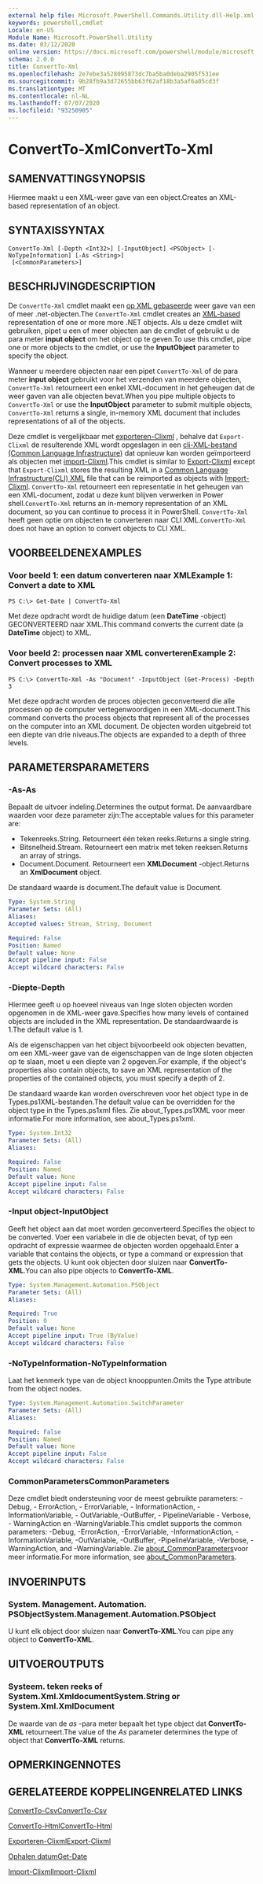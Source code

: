 ```yaml
---
external help file: Microsoft.PowerShell.Commands.Utility.dll-Help.xml
keywords: powershell,cmdlet
Locale: en-US
Module Name: Microsoft.PowerShell.Utility
ms.date: 03/12/2020
online version: https://docs.microsoft.com/powershell/module/microsoft.powershell.utility/convertto-xml?view=powershell-7.1&WT.mc_id=ps-gethelp
schema: 2.0.0
title: ConvertTo-Xml
ms.openlocfilehash: 2e7ebe3a528095873dc7ba5ba0deba2905f531ee
ms.sourcegitcommit: 9b28fb9a3d72655bb63f62af18b3a5af6a05cd3f
ms.translationtype: MT
ms.contentlocale: nl-NL
ms.lasthandoff: 07/07/2020
ms.locfileid: "93250905"
---
```

# <span data-ttu-id="f99f9-103">ConvertTo-Xml</span><span class="sxs-lookup"><span data-stu-id="f99f9-103">ConvertTo-Xml</span></span>

## <span data-ttu-id="f99f9-104">SAMENVATTING</span><span class="sxs-lookup"><span data-stu-id="f99f9-104">SYNOPSIS</span></span>
<span data-ttu-id="f99f9-105">Hiermee maakt u een XML-weer gave van een object.</span><span class="sxs-lookup"><span data-stu-id="f99f9-105">Creates an XML-based representation of an object.</span></span>

## <span data-ttu-id="f99f9-106">SYNTAXIS</span><span class="sxs-lookup"><span data-stu-id="f99f9-106">SYNTAX</span></span>

```
ConvertTo-Xml [-Depth <Int32>] [-InputObject] <PSObject> [-NoTypeInformation] [-As <String>]
 [<CommonParameters>]
```

## <span data-ttu-id="f99f9-107">BESCHRIJVING</span><span class="sxs-lookup"><span data-stu-id="f99f9-107">DESCRIPTION</span></span>

<span data-ttu-id="f99f9-108">De `ConvertTo-Xml` cmdlet maakt een [op XML gebaseerde](/dotnet/api/system.xml.xmldocument) weer gave van een of meer .net-objecten.</span><span class="sxs-lookup"><span data-stu-id="f99f9-108">The `ConvertTo-Xml` cmdlet creates an [XML-based](/dotnet/api/system.xml.xmldocument) representation of one or more more .NET objects.</span></span> <span data-ttu-id="f99f9-109">Als u deze cmdlet wilt gebruiken, pipet u een of meer objecten aan de cmdlet of gebruikt u de para meter **input object** om het object op te geven.</span><span class="sxs-lookup"><span data-stu-id="f99f9-109">To use this cmdlet, pipe one or more objects to the cmdlet, or use the **InputObject** parameter to specify the object.</span></span>

<span data-ttu-id="f99f9-110">Wanneer u meerdere objecten naar een pipet `ConvertTo-Xml` of de para meter **input object** gebruikt voor het verzenden van meerdere objecten, `ConvertTo-Xml` retourneert een enkel XML-document in het geheugen dat de weer gaven van alle objecten bevat.</span><span class="sxs-lookup"><span data-stu-id="f99f9-110">When you pipe multiple objects to `ConvertTo-Xml` or use the **InputObject** parameter to submit multiple objects, `ConvertTo-Xml` returns a single, in-memory XML document that includes representations of all of the objects.</span></span>

<span data-ttu-id="f99f9-111">Deze cmdlet is vergelijkbaar met [exporteren-Clixml](./Export-Clixml.md) , behalve dat `Export-Clixml` de resulterende XML wordt opgeslagen in een [cli-XML-bestand (Common Language Infrastructure)](https://www.ecma-international.org/publications/standards/Ecma-335.htm) dat opnieuw kan worden geïmporteerd als objecten met [import-Clixml](./Import-Clixml.md).</span><span class="sxs-lookup"><span data-stu-id="f99f9-111">This cmdlet is similar to [Export-Clixml](./Export-Clixml.md) except that `Export-Clixml` stores the resulting XML in a [Common Language Infrastructure(CLI) XML](https://www.ecma-international.org/publications/standards/Ecma-335.htm) file that can be reimported as objects with [Import-Clixml](./Import-Clixml.md).</span></span> <span data-ttu-id="f99f9-112">`ConvertTo-Xml` retourneert een representatie in het geheugen van een XML-document, zodat u deze kunt blijven verwerken in Power shell.</span><span class="sxs-lookup"><span data-stu-id="f99f9-112">`ConvertTo-Xml` returns an in-memory representation of an XML document, so you can continue to process it in PowerShell.</span></span> <span data-ttu-id="f99f9-113">`ConvertTo-Xml` heeft geen optie om objecten te converteren naar CLI XML.</span><span class="sxs-lookup"><span data-stu-id="f99f9-113">`ConvertTo-Xml` does not have an option to convert objects to CLI XML.</span></span>

## <span data-ttu-id="f99f9-114">VOORBEELDEN</span><span class="sxs-lookup"><span data-stu-id="f99f9-114">EXAMPLES</span></span>

### <span data-ttu-id="f99f9-115">Voor beeld 1: een datum converteren naar XML</span><span class="sxs-lookup"><span data-stu-id="f99f9-115">Example 1: Convert a date to XML</span></span>

```
PS C:\> Get-Date | ConvertTo-Xml
```

<span data-ttu-id="f99f9-116">Met deze opdracht wordt de huidige datum (een **DateTime** -object) GECONVERTEERD naar XML.</span><span class="sxs-lookup"><span data-stu-id="f99f9-116">This command converts the current date (a **DateTime** object) to XML.</span></span>

### <span data-ttu-id="f99f9-117">Voor beeld 2: processen naar XML converteren</span><span class="sxs-lookup"><span data-stu-id="f99f9-117">Example 2: Convert processes to XML</span></span>

```
PS C:\> ConvertTo-Xml -As "Document" -InputObject (Get-Process) -Depth 3
```

<span data-ttu-id="f99f9-118">Met deze opdracht worden de proces objecten geconverteerd die alle processen op de computer vertegenwoordigen in een XML-document.</span><span class="sxs-lookup"><span data-stu-id="f99f9-118">This command converts the process objects that represent all of the processes on the computer into an XML document.</span></span> <span data-ttu-id="f99f9-119">De objecten worden uitgebreid tot een diepte van drie niveaus.</span><span class="sxs-lookup"><span data-stu-id="f99f9-119">The objects are expanded to a depth of three levels.</span></span>

## <span data-ttu-id="f99f9-120">PARAMETERS</span><span class="sxs-lookup"><span data-stu-id="f99f9-120">PARAMETERS</span></span>

### <span data-ttu-id="f99f9-121">-As</span><span class="sxs-lookup"><span data-stu-id="f99f9-121">-As</span></span>

<span data-ttu-id="f99f9-122">Bepaalt de uitvoer indeling.</span><span class="sxs-lookup"><span data-stu-id="f99f9-122">Determines the output format.</span></span>
<span data-ttu-id="f99f9-123">De aanvaardbare waarden voor deze parameter zijn:</span><span class="sxs-lookup"><span data-stu-id="f99f9-123">The acceptable values for this parameter are:</span></span>

- <span data-ttu-id="f99f9-124">Tekenreeks.</span><span class="sxs-lookup"><span data-stu-id="f99f9-124">String.</span></span>
<span data-ttu-id="f99f9-125">Retourneert één teken reeks.</span><span class="sxs-lookup"><span data-stu-id="f99f9-125">Returns a single string.</span></span>
- <span data-ttu-id="f99f9-126">Bitsnelheid.</span><span class="sxs-lookup"><span data-stu-id="f99f9-126">Stream.</span></span>
<span data-ttu-id="f99f9-127">Retourneert een matrix met teken reeksen.</span><span class="sxs-lookup"><span data-stu-id="f99f9-127">Returns an array of strings.</span></span>
- <span data-ttu-id="f99f9-128">Document.</span><span class="sxs-lookup"><span data-stu-id="f99f9-128">Document.</span></span>
<span data-ttu-id="f99f9-129">Retourneert een **XMLDocument** -object.</span><span class="sxs-lookup"><span data-stu-id="f99f9-129">Returns an **XmlDocument** object.</span></span>

<span data-ttu-id="f99f9-130">De standaard waarde is document.</span><span class="sxs-lookup"><span data-stu-id="f99f9-130">The default value is Document.</span></span>

```yaml
Type: System.String
Parameter Sets: (All)
Aliases:
Accepted values: Stream, String, Document

Required: False
Position: Named
Default value: None
Accept pipeline input: False
Accept wildcard characters: False
```

### <span data-ttu-id="f99f9-131">-Diepte</span><span class="sxs-lookup"><span data-stu-id="f99f9-131">-Depth</span></span>

<span data-ttu-id="f99f9-132">Hiermee geeft u op hoeveel niveaus van Inge sloten objecten worden opgenomen in de XML-weer gave.</span><span class="sxs-lookup"><span data-stu-id="f99f9-132">Specifies how many levels of contained objects are included in the XML representation.</span></span> <span data-ttu-id="f99f9-133">De standaardwaarde is 1.</span><span class="sxs-lookup"><span data-stu-id="f99f9-133">The default value is 1.</span></span>

<span data-ttu-id="f99f9-134">Als de eigenschappen van het object bijvoorbeeld ook objecten bevatten, om een XML-weer gave van de eigenschappen van de Inge sloten objecten op te slaan, moet u een diepte van 2 opgeven.</span><span class="sxs-lookup"><span data-stu-id="f99f9-134">For example, if the object's properties also contain objects, to save an XML representation of the properties of the contained objects, you must specify a depth of 2.</span></span>

<span data-ttu-id="f99f9-135">De standaard waarde kan worden overschreven voor het object type in de Types.ps1XML-bestanden.</span><span class="sxs-lookup"><span data-stu-id="f99f9-135">The default value can be overridden for the object type in the Types.ps1xml files.</span></span> <span data-ttu-id="f99f9-136">Zie about_Types.ps1XML voor meer informatie.</span><span class="sxs-lookup"><span data-stu-id="f99f9-136">For more information, see about_Types.ps1xml.</span></span>

```yaml
Type: System.Int32
Parameter Sets: (All)
Aliases:

Required: False
Position: Named
Default value: None
Accept pipeline input: False
Accept wildcard characters: False
```

### <span data-ttu-id="f99f9-137">-Input object</span><span class="sxs-lookup"><span data-stu-id="f99f9-137">-InputObject</span></span>

<span data-ttu-id="f99f9-138">Geeft het object aan dat moet worden geconverteerd.</span><span class="sxs-lookup"><span data-stu-id="f99f9-138">Specifies the object to be converted.</span></span> <span data-ttu-id="f99f9-139">Voer een variabele in die de objecten bevat, of typ een opdracht of expressie waarmee de objecten worden opgehaald.</span><span class="sxs-lookup"><span data-stu-id="f99f9-139">Enter a variable that contains the objects, or type a command or expression that gets the objects.</span></span> <span data-ttu-id="f99f9-140">U kunt ook objecten door sluizen naar **ConvertTo-XML**.</span><span class="sxs-lookup"><span data-stu-id="f99f9-140">You can also pipe objects to **ConvertTo-XML**.</span></span>

```yaml
Type: System.Management.Automation.PSObject
Parameter Sets: (All)
Aliases:

Required: True
Position: 0
Default value: None
Accept pipeline input: True (ByValue)
Accept wildcard characters: False
```

### <span data-ttu-id="f99f9-141">-NoTypeInformation</span><span class="sxs-lookup"><span data-stu-id="f99f9-141">-NoTypeInformation</span></span>

<span data-ttu-id="f99f9-142">Laat het kenmerk type van de object knooppunten.</span><span class="sxs-lookup"><span data-stu-id="f99f9-142">Omits the Type attribute from the object nodes.</span></span>

```yaml
Type: System.Management.Automation.SwitchParameter
Parameter Sets: (All)
Aliases:

Required: False
Position: Named
Default value: None
Accept pipeline input: False
Accept wildcard characters: False
```

### <span data-ttu-id="f99f9-143">CommonParameters</span><span class="sxs-lookup"><span data-stu-id="f99f9-143">CommonParameters</span></span>

<span data-ttu-id="f99f9-144">Deze cmdlet biedt ondersteuning voor de meest gebruikte parameters: -Debug, - ErrorAction, - ErrorVariable, - InformationAction, -InformationVariable, - OutVariable,-OutBuffer, - PipelineVariable - Verbose, - WarningAction en -WarningVariable.</span><span class="sxs-lookup"><span data-stu-id="f99f9-144">This cmdlet supports the common parameters: -Debug, -ErrorAction, -ErrorVariable, -InformationAction, -InformationVariable, -OutVariable, -OutBuffer, -PipelineVariable, -Verbose, -WarningAction, and -WarningVariable.</span></span> <span data-ttu-id="f99f9-145">Zie [about_CommonParameters](https://go.microsoft.com/fwlink/?LinkID=113216)voor meer informatie.</span><span class="sxs-lookup"><span data-stu-id="f99f9-145">For more information, see [about_CommonParameters](https://go.microsoft.com/fwlink/?LinkID=113216).</span></span>

## <span data-ttu-id="f99f9-146">INVOER</span><span class="sxs-lookup"><span data-stu-id="f99f9-146">INPUTS</span></span>

### <span data-ttu-id="f99f9-147">System. Management. Automation. PSObject</span><span class="sxs-lookup"><span data-stu-id="f99f9-147">System.Management.Automation.PSObject</span></span>

<span data-ttu-id="f99f9-148">U kunt elk object door sluizen naar **ConvertTo-XML**.</span><span class="sxs-lookup"><span data-stu-id="f99f9-148">You can pipe any object to **ConvertTo-XML**.</span></span>

## <span data-ttu-id="f99f9-149">UITVOER</span><span class="sxs-lookup"><span data-stu-id="f99f9-149">OUTPUTS</span></span>

### <span data-ttu-id="f99f9-150">Systeem. teken reeks of System.Xml.Xmldocument</span><span class="sxs-lookup"><span data-stu-id="f99f9-150">System.String or System.Xml.XmlDocument</span></span>

<span data-ttu-id="f99f9-151">De waarde van de *as* -para meter bepaalt het type object dat **ConvertTo-XML** retourneert.</span><span class="sxs-lookup"><span data-stu-id="f99f9-151">The value of the *As* parameter determines the type of object that **ConvertTo-XML** returns.</span></span>

## <span data-ttu-id="f99f9-152">OPMERKINGEN</span><span class="sxs-lookup"><span data-stu-id="f99f9-152">NOTES</span></span>

## <span data-ttu-id="f99f9-153">GERELATEERDE KOPPELINGEN</span><span class="sxs-lookup"><span data-stu-id="f99f9-153">RELATED LINKS</span></span>

[<span data-ttu-id="f99f9-154">ConvertTo-Csv</span><span class="sxs-lookup"><span data-stu-id="f99f9-154">ConvertTo-Csv</span></span>](ConvertTo-Csv.md)

[<span data-ttu-id="f99f9-155">ConvertTo-Html</span><span class="sxs-lookup"><span data-stu-id="f99f9-155">ConvertTo-Html</span></span>](ConvertTo-Html.md)

[<span data-ttu-id="f99f9-156">Exporteren-Clixml</span><span class="sxs-lookup"><span data-stu-id="f99f9-156">Export-Clixml</span></span>](Export-Clixml.md)

[<span data-ttu-id="f99f9-157">Ophalen datum</span><span class="sxs-lookup"><span data-stu-id="f99f9-157">Get-Date</span></span>](Get-Date.md)

[<span data-ttu-id="f99f9-158">Import-Clixml</span><span class="sxs-lookup"><span data-stu-id="f99f9-158">Import-Clixml</span></span>](Import-Clixml.md)

